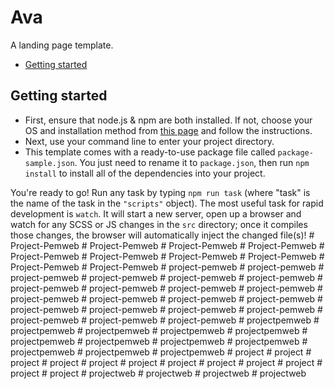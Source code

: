 # Ava

A landing page template.

* [Getting started](#getting-started)

## Getting started
* First, ensure that node.js & npm are both installed. If not, choose your OS and installation method from [this page](https://nodejs.org/en/download/package-manager/) and follow the instructions.
* Next, use your command line to enter your project directory.
* This template comes with a ready-to-use package file called `package-sample.json`. You just need to rename it to `package.json`, then run `npm install` to install all of the dependencies into your project.

You're ready to go! Run any task by typing `npm run task` (where "task" is the name of the task in the `"scripts"` object). The most useful task for rapid development is `watch`. It will start a new server, open up a browser and watch for any SCSS or JS changes in the `src` directory; once it compiles those changes, the browser will automatically inject the changed file(s)!
#   P r o j e c t - P e m w e b  
 #   P r o j e c t - P e m w e b  
 #   P r o j e c t - P e m w e b  
 #   P r o j e c t - P e m w e b  
 #   P r o j e c t - P e m w e b  
 #   P r o j e c t - P e m w e b  
 #   P r o j e c t - P e m w e b  
 #   P r o j e c t - P e m w e b  
 #   P r o j e c t - P e m w e b  
 #   P r o j e c t - P e m w e b  
 #   p r o j e c t - p e m w e b  
 #   p r o j e c t - p e m w e b  
 #   p r o j e c t - p e m w e b  
 #   p r o j e c t - p e m w e b  
 #   p r o j e c t - p e m w e b  
 #   p r o j e c t - p e m w e b  
 #   p r o j e c t - p e m w e b  
 #   p r o j e c t - p e m w e b  
 #   p r o j e c t - p e m w e b  
 #   p r o j e c t - p e m w e b  
 #   p r o j e c t - p e m w e b  
 #   p r o j e c t - p e m w e b  
 #   p r o j e c t - p e m w e b  
 #   p r o j e c t - p e m w e b  
 #   p r o j e c t - p e m w e b  
 #   p r o j e c t - p e m w e b  
 #   p r o j e c t - p e m w e b  
 #   p r o j e c t - p e m w e b  
 #   p r o j e c t - p e m w e b  
 #   p r o j e c t - p e m w e b  
 #   p r o j e c t - p e m w e b  
 #   p r o j e c t p e m w e b  
 #   p r o j e c t p e m w e b  
 #   p r o j e c t p e m w e b  
 #   p r o j e c t p e m w e b  
 #   p r o j e c t p e m w e b  
 #   p r o j e c t p e m w e b  
 #   p r o j e c t p e m w e b  
 #   p r o j e c t p e m w e b  
 #   p r o j e c t p e m w e b  
 #   p r o j e c t p e m w e b  
 #   p r o j e c t p e m w e b  
 #   p r o j e c t p e m w e b  
 #   p r o j e c t  
 #   p r o j e c t  
 #   p r o j e c t  
 #   p r o j e c t  
 #   p r o j e c t  
 #   p r o j e c t  
 #   p r o j e c t  
 #   p r o j e c t  
 #   p r o j e c t  
 #   p r o j e c t  
 #   p r o j e c t  
 #   p r o j e c t  
 #   p r o j e c t w e b  
 #   p r o j e c t w e b  
 #   p r o j e c t w e b  
 #   p r o j e c t w e b  
 